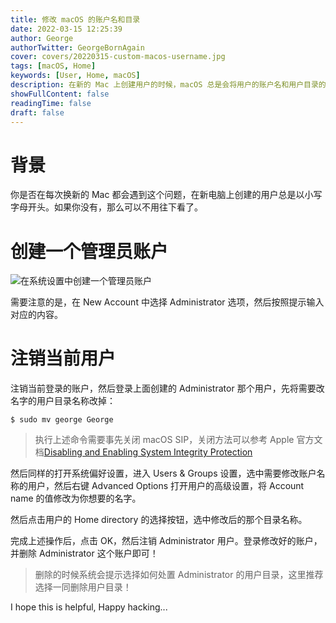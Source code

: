 ```yaml
---
title: 修改 macOS 的账户名和目录
date: 2022-03-15 12:25:39
author: George
authorTwitter: GeorgeBornAgain
cover: covers/20220315-custom-macos-username.jpg
tags: [macOS, Home]
keywords: [User, Home, macOS]
description: 在新的 Mac 上创建用户的时候，macOS 总是会将用户的账户名和用户目录的首字母改为小写，这让我这个强迫症的人着实有些不爽。
showFullContent: false
readingTime: false
draft: false
---
```


# 背景

你是否在每次换新的 Mac 都会遇到这个问题，在新电脑上创建的用户总是以小写字母开头。如果你没有，那么可以不用往下看了。


# 创建一个管理员账户

![在系统设置中创建一个管理员账户](/article/20220315-create-administrator-user.png)

需要注意的是，在 New Account 中选择 Administrator 选项，然后按照提示输入对应的内容。

# 注销当前用户

注销当前登录的账户，然后登录上面创建的 Administrator 那个用户，先将需要改名字的用户目录名称改掉：

```shell
$ sudo mv george George
```

> 执行上述命令需要事先关闭 macOS SIP，关闭方法可以参考 Apple 官方文档[Disabling and Enabling System Integrity Protection](https://developer.apple.com/documentation/security/disabling_and_enabling_system_integrity_protection)

然后同样的打开系统偏好设置，进入 Users & Groups 设置，选中需要修改账户名称的用户，然后右键 Advanced Options 打开用户的高级设置，将 Account name 的值修改为你想要的名字。

然后点击用户的 Home directory 的选择按钮，选中修改后的那个目录名称。

完成上述操作后，点击 OK，然后注销 Administrator 用户。登录修改好的账户，并删除 Administrator 这个账户即可！

> 删除的时候系统会提示选择如何处置 Administrator 的用户目录，这里推荐选择一同删除用户目录！

I hope this is helpful, Happy hacking...